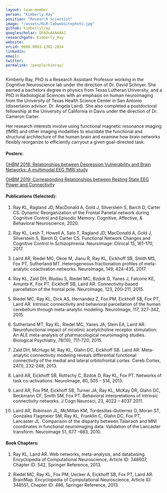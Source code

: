 ```yaml
---
layout: team-member
person: "Kimberly Ray"
position: "Research Scientist"
image: "/assets/KLR-labwebsitephoto.jpg"
github: kimberlylray
googlescholar: Qt6OuAkAAAAJ
researchgate: Kimberly_Ray
website: 
orcid: 0000-0003-1302-2834
linkedin:
email:
twitter:
permalink: /people/kimray/
---
```


Kimberly Ray, PhD is a Research Assistant Professor working in the Cognitive Neuroscience lab under the direction of Dr. David Schnyer. She earned a bachelors degree in physics from Texas Lutheran University, and a PhD in Radiological Sciences with an emphasis on human neuroimaging from the University of Texas Health Science Center in San Antonio (dissertaion advisor: Dr. Angela Laird).  She also completed a postdoctoral fellowship at the University of California in Davis under the direction of Dr. Cameron Carter. 

Her research interests involve using functional magnetic resonance imaging (fMRI) and other imaging modalities to elucidate the functional and structural architecture of the human brain and examine how brain networks flexibly reorganize to efficiently carryout a given goal-directed task. 

#### Posters:

[OHBM 2018: Relationships between Depression Vulnerability and Brain Networks: A multimodal EEG fMRI study](/assets/posters/OHBM_Poster_KLR.pdf)

[OHBM 2019: Corresponding Relationships between Resting State EEG Power and Connectivity](/assets/posters/OHBM2019_KLRay.pdf)

#### Publications (Selected):

1) Ray KL, Ragland JD, MacDonald A, Gold J, Silverstein S, Barch D, Carter CS. Dynamic Reorganization of the Frontal Parietal network during Cognitive Control and Episodic Memory. Cognitive, Affective, & Behavioral Neuroscience, 2020.

2)    Ray KL, Lesh T, Howell A, Salo T, Ragland JD, MacDonald A, Gold J, Silverstein S, Barch D, Carter CS. Functional Network Changes and Cognitive Control in Schizophrenia. NeuroImage: Clinical 15, 161-170, 2017.

3)    Laird AR, Riedel MC, Okoe M, Jianu R, Ray KL, Eickhoff SB, Smith MS, Fox PT, Sutherland MT. Heterogeneous fractionation profiles of meta-analytic coactivation networks. NeuroImage, 149, 424-435, 2017.

4)    Ray KL, Zald DH, Bludau S, Riedel MC, Bzdok D, Yanes J, Falcone KE, Amunts K, Fox PT, Eickhoff SB, Laird AR. Connectivity-based parcellation of the frontal pole. NeuroImage, 123, 200-211, 2015.

5)    Riedel MC, Ray KL, Dick AS, Hernandez Z, Fox PM, Eickhoff SB, Fox PT, Laird AR. Intrinsic connectivity and behavioral parcellation of the human cerebellum through meta-analytic modeling. NeuroImage, 117, 327-342, 2015.

6)    Sutherland MT, Ray KL, Riedel MC, Yanes JA, Stein EA, Laird AR. Neurofunctional impact of nicotinic acetylcholine receptor stimulation: An ALE meta-analysis of pharmacological neuroimaging studies. Biological Psychiatry, 78(10), 711-720, 2015.

7) Zald DH, McHugo M, Ray KL, Glahn DC, Eickhoff SB. Laird AR. Meta-analytic connectivity modeling reveals differential functional connectivity of the medial and lateral orbitofrontal cortex. Cereb Cortex, 24(1), 232-248, 2013. 

8) Laird AR, Eickhoff SB, Rottschy C, Bzdok D, Ray KL, Fox PT. Networks of task co-activations. NeuroImage, 80, 505 – 514, 2013.

9) Laird AR, Fox PM, Eickhoff SB, Turner JA, Ray KL, McKay DR, Glahn DC, Beckmann CF, Smith SM, Fox PT. Behavioral interpretations of intrinsic connectivity networks. J Cogn Neurosci, 23, 4022 – 4037 2011.

10) Laird AR, Robinson JL, McMillan KM, Tordesillas-Gutierrez D, Moran ST, Gonzales Flagmeier SM, Ray KL, Franklin C, Glahn DC, Fox PT, Lancaster JL.  Comparison of the disparity between Talairach and MNI coordinates in functional neuroimaging data: Validation of the Lancaster transform. Neuroimage 51, 677 –683, 2010.

#### Book Chapters:
 
1)    Ray KL, Laird AR. Web networks, meta-analysis, and databasing. Encyclopedia of Computational Neuroscience, Article ID: 348607, Chapter ID: 542, Springer Reference, 2013.

2)    Riedel MC, Ray KL, Fox PM, Uecker A, Eickhoff SB, Fox PT, Laird AR. BrainMap. Encyclopedia of Computational Neuroscience, Article ID: 348551, Chapter ID: 486, Springer Reference, 2013.
